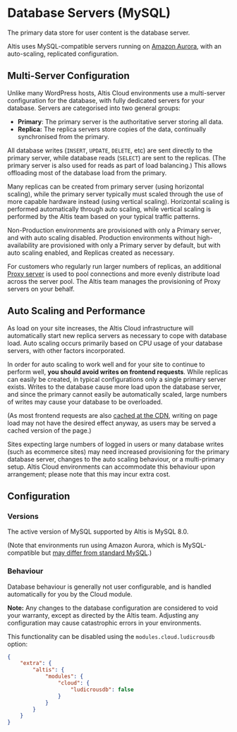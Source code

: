 # Database Servers (MySQL)

The primary data store for user content is the database server.

Altis uses MySQL-compatible servers running on [Amazon Aurora](https://aws.amazon.com/rds/aurora/), with an auto-scaling, replicated
configuration.

## Multi-Server Configuration

Unlike many WordPress hosts, Altis Cloud environments use a multi-server configuration for the database, with fully dedicated
servers for your database. Servers are categorised into two general groups:

- **Primary**: The primary server is the authoritative server storing all data.
- **Replica:** The replica servers store copies of the data, continually synchronised from the primary.

All database writes (`INSERT`, `UPDATE`, `DELETE`, etc) are sent directly to the primary server, while database reads (`SELECT`) are
sent to the replicas. (The primary server is also used for reads as part of load balancing.) This allows offloading most of the
database load from the primary.

Many replicas can be created from primary server (using horizontal scaling), while the primary server typically must scaled through
the use of more capable hardware instead (using vertical scaling). Horizontal scaling is performed automatically through
auto scaling, while vertical scaling is performed by the Altis team based on your typical traffic patterns.

Non-Production environments are provisioned with only a Primary server, and with auto scaling disabled. Production environments
without high-availability are provisioned with only a Primary server by default, but with auto scaling enabled, and Replicas created
as necessary.

For customers who regularly run larger numbers of replicas, an additional [Proxy server](https://aws.amazon.com/rds/proxy/) is used
to pool connections and more evenly distribute load across the server pool. The Altis team manages the provisioning of Proxy servers
on your behalf.

## Auto Scaling and Performance

As load on your site increases, the Altis Cloud infrastructure will automatically start new replica servers as necessary to cope
with database load. Auto scaling occurs primarily based on CPU usage of your database servers, with other factors incorporated.

In order for auto scaling to work well and for your site to continue to perform well, **you should avoid writes on frontend
requests**.
While replicas can easily be created, in typical configurations only a single primary server exists. Writes to the database cause
more load upon the database server, and since the primary cannot easily be automatically scaled, large numbers of writes may cause
your database to be overloaded.

(As most frontend requests are also [cached at the CDN](./page-caching.md), writing on page load may not have the desired effect
anyway, as users may be served a cached version of the page.)

Sites expecting large numbers of logged in users or many database writes (such as ecommerce sites) may need increased provisioning
for the primary database server, changes to the auto scaling behaviour, or a multi-primary setup. Altis Cloud environments can
accommodate this behaviour upon arrangement; please note that this may incur extra cost.

## Configuration

### Versions

The active version of MySQL supported by Altis is MySQL 8.0.

(Note that environments run using Amazon Aurora, which is MySQL-compatible
but [may differ from standard MySQL](https://docs.aws.amazon.com/AmazonRDS/latest/AuroraUserGuide/Aurora.AuroraMySQL.CompareMySQL57.html).)

### Behaviour

Database behaviour is generally not user configurable, and is handled automatically for you by the Cloud module.

**Note:** Any changes to the database configuration are considered to void your warranty, except as directed by the Altis team.
Adjusting any configuration may cause catastrophic errors in your environments.

This functionality can be disabled using the `modules.cloud.ludicrousdb` option:

```json
{
    "extra": {
        "altis": {
            "modules": {
                "cloud": {
                    "ludicrousdb": false
                }
            }
        }
    }
}
```
